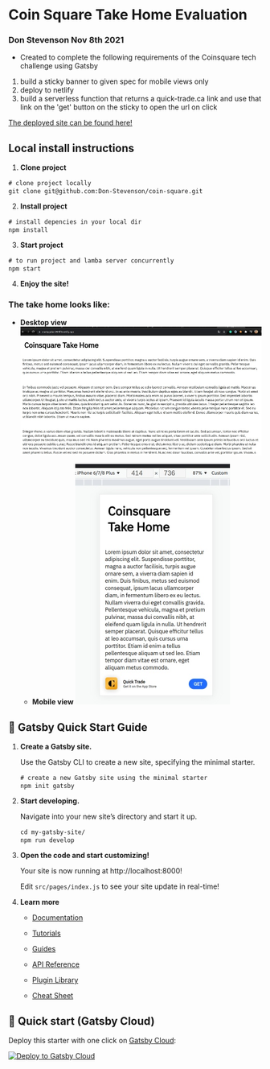 # Coin Square Take Home Evaluation

### Don Stevenson Nov 8th 2021

- Created to complete the following requirements of the Coinsquare tech challenge using Gatsby

1. build a sticky banner to given spec for mobile views only
2. deploy to netlify
3. build a serverless function that returns a quick-trade.ca link and use that link on the 'get' button on the sticky to open the url on click
   
[The deployed site can be found here!](https://cranky-joliot-914ff9.netlify.app/)

## Local install instructions

1.  **Clone project**
  ```shell
  # clone project locally
  git clone git@github.com:Don-Stevenson/coin-square.git
  ```

2.  **Install project**
  ```shell
  # install depencies in your local dir
  npm install 
  ```

3.  **Start project**
  ```shell
  # to run project and lamba server concurrently
  npm start 
  ```

4.  **Enjoy the site!**

### The take home looks like:

- **Desktop view**
  !["Desktop view"](https://github.com/Don-Stevenson/coin-square/blob/main/docs/desktop%20view.jpg)

  - **Mobile view**
  !["Mobile view"](https://github.com/Don-Stevenson/coin-square/blob/main/docs/mobile%20view.jpg)


## 🚀 Gatsby Quick Start Guide

1.  **Create a Gatsby site.**

    Use the Gatsby CLI to create a new site, specifying the minimal starter.

    ```shell
    # create a new Gatsby site using the minimal starter
    npm init gatsby
    ```

2.  **Start developing.**

    Navigate into your new site’s directory and start it up.

    ```shell
    cd my-gatsby-site/
    npm run develop
    ```

3.  **Open the code and start customizing!**

    Your site is now running at http://localhost:8000!

    Edit `src/pages/index.js` to see your site update in real-time!

4.  **Learn more**

    - [Documentation](https://www.gatsbyjs.com/docs/?utm_source=starter&utm_medium=readme&utm_campaign=minimal-starter)

    - [Tutorials](https://www.gatsbyjs.com/tutorial/?utm_source=starter&utm_medium=readme&utm_campaign=minimal-starter)

    - [Guides](https://www.gatsbyjs.com/tutorial/?utm_source=starter&utm_medium=readme&utm_campaign=minimal-starter)

    - [API Reference](https://www.gatsbyjs.com/docs/api-reference/?utm_source=starter&utm_medium=readme&utm_campaign=minimal-starter)

    - [Plugin Library](https://www.gatsbyjs.com/plugins?utm_source=starter&utm_medium=readme&utm_campaign=minimal-starter)

    - [Cheat Sheet](https://www.gatsbyjs.com/docs/cheat-sheet/?utm_source=starter&utm_medium=readme&utm_campaign=minimal-starter)

## 🚀 Quick start (Gatsby Cloud)

Deploy this starter with one click on [Gatsby Cloud](https://www.gatsbyjs.com/cloud/):

[<img src="https://www.gatsbyjs.com/deploynow.svg" alt="Deploy to Gatsby Cloud">](https://www.gatsbyjs.com/dashboard/deploynow?url=https://github.com/gatsbyjs/gatsby-starter-minimal)
